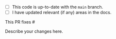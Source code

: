 <!--
* Thanks for submitting a pull request.
* Before making this pull request, please make sure that there's a
* corresponding bug or feature request which can be associated with this Pull
* Request.
-->

- [ ] This code is up-to-date with the `main` branch.
- [ ] I have updated relevant (if any) areas in the docs.

This PR fixes #

Describe your changes here.
